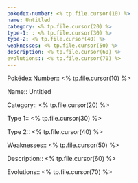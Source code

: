 ```yaml
---
pokedex-number: <% tp.file.cursor(10) %>
name: Untitled
category: <% tp.file.cursor(20) %>
type-1: : <% tp.file.cursor(30) %>
type-2: <% tp.file.cursor(40) %>
weaknesses: <% tp.file.cursor(50) %>
description: <% tp.file.cursor(60) %>
evolutions:: <% tp.file.cursor(70) %>
---
```




Pokédex Number:: <% tp.file.cursor(10) %>

Name:: Untitled

Category:: <% tp.file.cursor(20) %>

Type 1:: <% tp.file.cursor(30) %>

Type 2:: <% tp.file.cursor(40) %>

Weaknesses:: <% tp.file.cursor(50) %>

Description:: <% tp.file.cursor(60) %>

Evolutions:: <% tp.file.cursor(70) %>